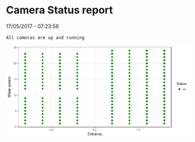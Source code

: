 Camera Status report
================
17/05/2017 - 07:23:56

    All cameras are up and running

![](camreport_files/figure-markdown_github/unnamed-chunk-2-1.png)
